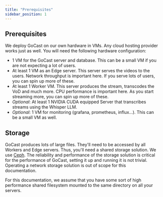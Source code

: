 ```yaml
---
title: "Prerequisites"
sidebar_position: 1
---
```


## Prerequisites

We deploy GoCast on our own hardware in VMs. Any cloud hosting provider works just as well.
You will need the following hardware configuration:

- 1 VM for the GoCast server and database. This can be a small VM if you are not expecting a lot of users.
- At least 1 VM as an Edge server. This server serves the videos to the users. Network throughput is important here. If you serve lots of users, you can spin up more of these.
- At least 1 Worker VM. This server produces the stream, transcodes the VoD and much more. CPU performance is important here. As you start streaming more, you can spin up more of these.
- _Optional_: At least 1 NVIDIA CUDA equipped Server that transcribes streams using the Whisper LLM. 
- _Optional_: 1 VM for monitoring (grafana, prometheus, influx...). This can be a small VM as well.

## Storage

GoCast produces lots of large files. They'll need to be accessed by all Workers and Edge servers. 
Thus, you'll need a shared storage solution. We use [Ceph](https://www.ceph.com/en/). 
The reliability and performance of the storage solution is critical for the performance of GoCast, setting it up and running it is not trivial.
Operating a network storage solution is out of scope for this documentation.

For this documentation, we assume that you have some sort of high performance shared filesystem mounted to the same directory on all your servers.
